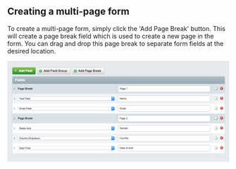 ## Creating a multi-page form

To create a multi-page form, simply click the 'Add Page Break' button. 
This will create a page break field which is used to create a new page in the form. You can drag and drop this page break to separate form fields at the desired location.

![Multi-page forms](_images/multi-page-forms.png)
